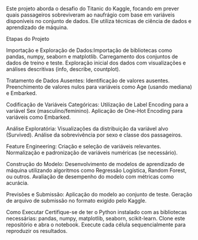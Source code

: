 Este projeto aborda o desafio do Titanic do Kaggle, focando em prever quais passageiros sobreviveram ao naufrágio com base em variáveis disponíveis no conjunto de dados. Ele utiliza técnicas de ciência de dados e aprendizado de máquina.

Etapas do Projeto

Importação e Exploração de Dados:Importação de bibliotecas como pandas, numpy, seaborn e matplotlib.
Carregamento dos conjuntos de dados de treino e teste.
Exploração inicial dos dados com visualizações e análises descritivas (info, describe, countplot).

Tratamento de Dados Ausentes:
Identificação de valores ausentes.
Preenchimento de valores nulos para variáveis como Age (usando mediana) e Embarked.

Codificação de Variáveis Categóricas:
Utilização de Label Encoding para a variável Sex (masculino/feminino).
Aplicação de One-Hot Encoding para variáveis como Embarked.

Análise Exploratória:
Visualizações da distribuição da variável alvo (Survived).
Análise da sobrevivência por sexo e classe dos passageiros.

Feature Engineering:
Criação e seleção de variáveis relevantes.
Normalização e padronização de variáveis numéricas (se necessário).

Construção do Modelo:
Desenvolvimento de modelos de aprendizado de máquina utilizando algoritmos como Regressão Logística, Random Forest, ou outros.
Avaliação de desempenho do modelo com métricas como acurácia.

Previsões e Submissão:
Aplicação do modelo ao conjunto de teste.
Geração de arquivo de submissão no formato exigido pelo Kaggle.

Como Executar
Certifique-se de ter o Python instalado com as bibliotecas necessárias: pandas, numpy, matplotlib, seaborn, scikit-learn.
Clone este repositório e abra o notebook.
Execute cada célula sequencialmente para reproduzir os resultados.
